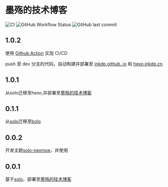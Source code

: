 # 墨殇的技术博客

![CI](https://github.com/inkdp/inkdp.github.io/workflows/CI/badge.svg) ![GitHub Workflow Status](https://img.shields.io/github/workflow/status/inkdp/inkdp.github.io/CI) ![GitHub last commit](https://img.shields.io/github/last-commit/inkdp/inkdp.github.io)  

## 1.0.2

使用 [Github Action](https://github.com/features/actions) 实现 CI/CD

push 至 dev 分支的代码，自动构建并部署至 [inkdp.github..io](https://inkdp.github..io) 和 [hexo.inkdp.cn](https://hexo.inkdp.cn)


## 1.0.1

从solo迁移至hexo,并部署至[墨殇的技术博客](https://hexo.inkdp.cn)

## 0.1.1

从[solo](https://github.com/88250/solo)迁移至[bolo](https://github.com/adlered/bolo-solo)

## 0.0.2

开发主题[solo-nexmoe](https://github.com/Programming-With-Love/solo-nexmoe)，并使用

## 0.0.1

基于[solo](https://github.com/88250/solo)，部署至[墨殇的技术博客](https://inkdp.cn)